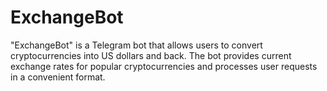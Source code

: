 # ExchangeBot
"ExchangeBot" is a Telegram bot that allows users to convert cryptocurrencies into US dollars and back. The bot provides current exchange rates for popular cryptocurrencies and processes user requests in a convenient format.
